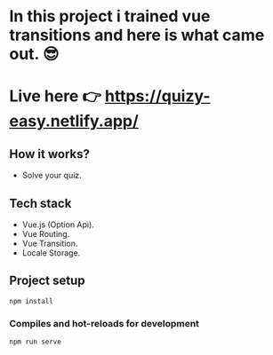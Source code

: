 # In this project i trained vue transitions and here is what came out. 😎
# Live here 👉 https://quizy-easy.netlify.app/

## How it works?
 - Solve your quiz.

## Tech stack
  - Vue.js (Option Api).
  - Vue Routing.
  - Vue Transition.
  - Locale Storage.



## Project setup
```
npm install
```
### Compiles and hot-reloads for development
```
npm run serve
```
